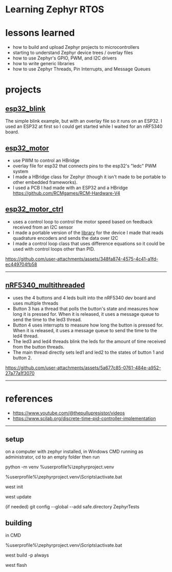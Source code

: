 # Learning Zephyr RTOS

# lessons learned
* how to build and upload Zephyr projects to microcontrollers
* starting to understand Zephyr device trees / overlay files
* how to use Zephyr's GPIO, PWM, and I2C drivers
* how to write generic libraries
* how to use Zephyr Threads, Pin Interrupts, and Message Queues

# projects
## [esp32_blink](https://github.com/joshua-8/ZephyrTests/tree/main/esp32_blink)
The simple blink example, but with an overlay file so it runs on an ESP32. I used an ESP32 at first so I could get started while I waited for an nRF5340 board. 
## [esp32_motor](https://github.com/joshua-8/ZephyrTests/tree/main/esp32_motor)
* use PWM to control an HBridge
* overlay file for esp32 that connects pins to the esp32's "ledc" PWM system
* I made a HBridge class for Zephyr (though it isn't made to be portable to other embedded frameworks).
* I used a PCB I had made with an ESP32 and a HBridge https://github.com/RCMgames/RCM-Hardware-V4
## [esp32_motor_ctrl](https://github.com/joshua-8/ZephyrTests/tree/main/esp32_motor_ctrl)
* uses a control loop to control the motor speed based on feedback received from an I2C sensor
* I made a portable version of the [library](https://github.com/rcmgames/bsed) for the device I made that reads quadrature encoders and sends the data over I2C
* I made a control loop class that uses difference equations so it could be used with control loops other than PID.

https://github.com/user-attachments/assets/348fa874-4575-4c41-a1fd-ec449704fb58

---

## [nRF5340_multithreaded](https://github.com/joshua-8/ZephyrTests/tree/main/nRF3540_multithreaded)
* uses the 4 buttons and 4 leds built into the nRF5340 dev board and uses multiple threads
* Button 3 has a thread that polls the button's state and measures how long it is pressed for. When it is released, it uses a message queue to send the time to the led3 thread. 
* Button 4 uses interrupts to measure how long the button is pressed for. When it is released, it uses a message queue to send the time to the led4 thread.
* The led3 and led4 threads blink the leds for the amount of time received from the button threads.
* The main thread directly sets led1 and led2 to the states of button 1 and button 2.

https://github.com/user-attachments/assets/5a677c85-0761-484e-a952-27a77a1f3070

---

# references
* https://www.youtube.com/@thepullupresistor/videos
* https://www.scilab.org/discrete-time-pid-controller-implementation

---

## setup

on a computer with zephyr installed, in Windows CMD running as administrator, cd to an empty folder then run

python -m venv %userprofile%\zephyrproject\.venv

%userprofile%\zephyrproject\.venv\Scripts\activate.bat

west init

west update

(if needed)
git config --global --add safe.directory ZephyrTests




## building
in CMD

%userprofile%\zephyrproject\.venv\Scripts\activate.bat

west build -p always

west flash

